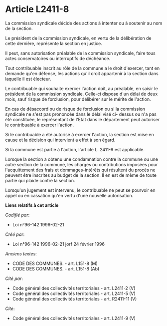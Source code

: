 # Article L2411-8

La commission syndicale décide des actions à intenter ou à soutenir au nom de la section. 

Le président de la commission syndicale, en vertu de la délibération de cette dernière, représente la section en justice. 

Il peut, sans autorisation préalable de la commission syndicale, faire tous actes conservatoires ou interruptifs de
déchéance. 

Tout contribuable inscrit au rôle de la commune a le droit d'exercer, tant en demande qu'en défense, les actions qu'il croit
appartenir à la section dans laquelle il est électeur. 

Le contribuable qui souhaite exercer l'action doit, au préalable, en saisir le président de la commission syndicale. Celle-ci
dispose d'un délai de deux mois, sauf risque de forclusion, pour délibérer sur le mérite de l'action. 

En cas de désaccord ou de risque de forclusion ou si la commission syndicale ne s'est pas prononcée dans le délai visé ci-
dessus ou n'a pas été constituée, le représentant de l'Etat dans le département peut autoriser le contribuable à exercer
l'action. 

Si le contribuable a été autorisé à exercer l'action, la section est mise en cause et la décision qui intervient a effet à
son égard. 

Si la commune est partie à l'action, l'article L. 2411-9 est applicable. 

Lorsque la section a obtenu une condamnation contre la commune ou une autre section de la commune, les charges ou
contributions imposées pour l'acquittement des frais et dommages-intérêts qui résultent du procès ne peuvent être inscrites
au budget de la section. Il en est de même de toute partie qui plaide contre la section. 

Lorsqu'un jugement est intervenu, le contribuable ne peut se pourvoir en appel ou en cassation qu'en vertu d'une nouvelle
autorisation.

**Liens relatifs à cet article**

_Codifié par_:

  - Loi n°96-142 1996-02-21

_Créé par_:

  - Loi n°96-142 1996-02-21 jorf 24 février 1996

_Anciens textes_:

  - CODE DES COMMUNES. - art. L151-8 (M)
  - CODE DES COMMUNES. - art. L151-8 (Ab)

_Cité par_:

  - Code général des collectivités territoriales - art. L2411-2 (V)
  - Code général des collectivités territoriales - art. L2411-5 (V)
  - Code général des collectivités territoriales - art. R2411-11 (V)

_Cite_:

  - Code général des collectivités territoriales - art. L2411-9 (V)
